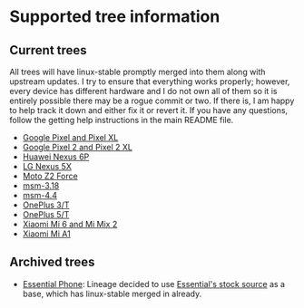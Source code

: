 # Supported tree information

## Current trees

All trees will have linux-stable promptly merged into them along with upstream updates. I try to ensure that everything works properly; however, every device has different hardware and I do not own all of them so it is entirely possible there may be a rogue commit or two. If there is, I am happy to help track it down and either fix it or revert it. If you have any questions, follow the getting help instructions in the main README file.

* [Google Pixel and Pixel XL](marlin.md)
* [Google Pixel 2 and Pixel 2 XL](wahoo.md)
* [Huawei Nexus 6P](angler.md)
* [LG Nexus 5X](bullhead.md)
* [Moto Z2 Force](nash.md)
* [msm-3.18](msm-3.18.md)
* [msm-4.4](msm-4.4.md)
* [OnePlus 3/T](op3.md)
* [OnePlus 5/T](op5.md)
* [Xiaomi Mi 6 and Mi Mix 2](sagit.md)
* [Xiaomi Mi A1](tissot.md)

## Archived trees

* [Essential Phone](mata.md): Lineage decided to use [Essential's stock source](https://github.com/EssentialOpenSource/linux) as a base, which has linux-stable merged in already.
